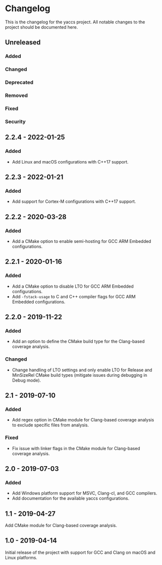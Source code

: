 # Changelog
This is the changelog for the yaccs project. All notable changes to the project should be documented here.


## Unreleased
### Added
### Changed
### Deprecated
### Removed
### Fixed
### Security


## 2.2.4 - 2022-01-25

### Added
- Add Linux and macOS configurations with C++17 support.


## 2.2.3 - 2022-01-21

### Added
- Add support for Cortex-M configurations with C++17 support.


## 2.2.2 - 2020-03-28

### Added
- Add a CMake option to enable semi-hosting for GCC ARM Embedded configurations.


## 2.2.1 - 2020-01-16

### Added
- Add a CMake option to disable LTO for GCC ARM Embedded configurations.
- Add `-fstack-usage` to C and C++ compiler flags for GCC ARM Embedded configurations.


## 2.2.0 - 2019-11-22

### Added
- Add an option to define the CMake build type for the Clang-based coverage analysis.

### Changed
- Change handling of LTO settings and only enable LTO for Release and MinSizeRel CMake build types (mitigate issues during debugging in Debug mode).


## 2.1 - 2019-07-10

### Added
- Add regex option in CMake module for Clang-based coverage analysis to exclude specific files from analysis.

### Fixed
- Fix issue with linker flags in the CMake module for Clang-based coverage analysis.


## 2.0 - 2019-07-03

### Added
- Add Windows platform support for MSVC, Clang-cl, and GCC compilers.
- Add documentation for the available yaccs configurations.


## 1.1 - 2019-04-27
Add CMake module for Clang-based coverage analysis.


## 1.0 - 2019-04-14
Initial release of the project with support for GCC and Clang on macOS and Linux platforms.
